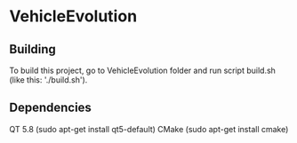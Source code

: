 # VehicleEvolution

## Building
To build this project, go to VehicleEvolution folder and run script build.sh (like this: './build.sh').

## Dependencies
QT 5.8  (sudo apt-get install qt5-default)
CMake   (sudo apt-get install cmake)
